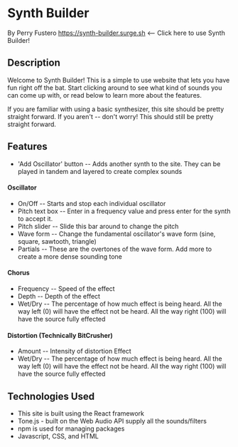 # Synth Builder
By Perry Fustero
https://synth-builder.surge.sh  <-- Click here to use Synth Builder!

## Description
Welcome to Synth Builder!  This is a simple to use website that lets you have fun right off the bat.  Start clicking around to see what kind of sounds you can come up with, or read below to learn more about the features.  

If you are familiar with using a basic synthesizer, this site should be pretty straight forward.  If you aren't -- don't worry!  This should still be pretty straight forward.  

## Features
* 'Add Oscillator' button -- Adds another synth to the site.  They can be played in tandem and layered to create complex sounds
#### Oscillator
* On/Off -- Starts and stop each individual oscillator
* Pitch text box -- Enter in a frequency value and press enter for the synth to accept it.  
* Pitch slider -- Slide this bar around to change the pitch
* Wave form -- Change the fundamental oscillator's wave form (sine, square, sawtooth, triangle)
* Partials -- These are the overtones of the wave form.  Add more to create a more dense sounding tone
#### Chorus
* Frequency -- Speed of the effect
* Depth -- Depth of the effect
* Wet/Dry -- The percentage of how much effect is being heard.  All the way left (0) will have the effect not be heard.  All the way right (100) will have the source fully effected
#### Distortion (Technically BitCrusher)
* Amount -- Intensity of distortion Effect
* Wet/Dry -- The percentage of how much effect is being heard.  All the way left (0) will have the effect not be heard.  All the way right (100) will have the source fully effected

## Technologies Used
* This site is built using the React framework
* Tone.js - built on the Web Audio API supply all the sounds/filters
* npm is used for managing packages
* Javascript, CSS, and HTML